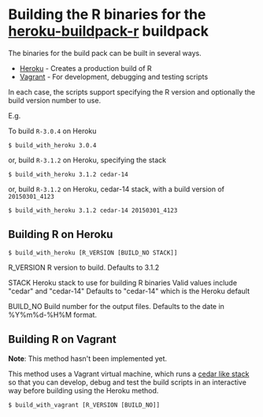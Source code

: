# Building the R binaries for the [heroku-buildpack-r][1] buildpack

The binaries for the build pack can be built in several ways.

* [Heroku][2] - Creates a production build of R
* [Vagrant][3] - For development, debugging and testing scripts

In each case, the scripts support specifying the R version and optionally the build version number to use.

  E.g.

  To build `R-3.0.4` on Heroku

  `$ build_with_heroku 3.0.4`

  or, build `R-3.1.2` on Heroku, specifying the stack

  `$ build_with_heroku 3.1.2 cedar-14`

  or, build `R-3.1.2` on Heroku, cedar-14 stack, with a build version of `20150301_4123`

  `$ build_with_heroku 3.1.2 cedar-14 20150301_4123`

## Building R on Heroku

`$ build_with_heroku [R_VERSION [BUILD_NO STACK]]`

  R_VERSION     R version to build.
                Defaults to 3.1.2

  STACK         Heroku stack to use for building R binaries
                Valid values include "cedar" and "cedar-14"
                Defaults to "cedar-14" which is the Heroku default

  BUILD_NO      Build number for the output files.
                Defaults to the date in %Y%m%d-%H%M format.

## Building R on Vagrant

**Note**: This method hasn't been implemented yet.

This method uses a Vagrant virtual machine, which runs a [cedar like stack][4] so that you can develop, debug
and test the build scripts in an interactive way before building using the Heroku method.

`$ build_with_vagrant [R_VERSION [BUILD_NO]]`

[1]: https://github.com/virtualstaticvoid/heroku-buildpack-r
[2]: https://www.heroku.com
[3]: http://www.vagrantup.com
[4]: https://github.com/ejholmes/vagrant-heroku
